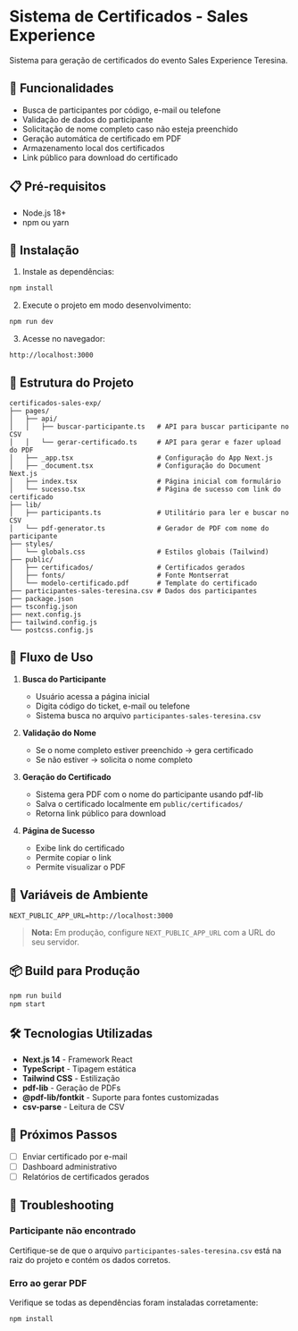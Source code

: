 # Sistema de Certificados - Sales Experience

Sistema para geração de certificados do evento Sales Experience Teresina.

## 🚀 Funcionalidades

- Busca de participantes por código, e-mail ou telefone
- Validação de dados do participante
- Solicitação de nome completo caso não esteja preenchido
- Geração automática de certificado em PDF
- Armazenamento local dos certificados
- Link público para download do certificado

## 📋 Pré-requisitos

- Node.js 18+ 
- npm ou yarn

## 🔧 Instalação

1. Instale as dependências:

```bash
npm install
```

2. Execute o projeto em modo desenvolvimento:

```bash
npm run dev
```

3. Acesse no navegador:

```
http://localhost:3000
```

## 📁 Estrutura do Projeto

```
certificados-sales-exp/
├── pages/
│   ├── api/
│   │   ├── buscar-participante.ts   # API para buscar participante no CSV
│   │   └── gerar-certificado.ts     # API para gerar e fazer upload do PDF
│   ├── _app.tsx                     # Configuração do App Next.js
│   ├── _document.tsx                # Configuração do Document Next.js
│   ├── index.tsx                    # Página inicial com formulário
│   └── sucesso.tsx                  # Página de sucesso com link do certificado
├── lib/
│   ├── participants.ts              # Utilitário para ler e buscar no CSV
│   └── pdf-generator.ts             # Gerador de PDF com nome do participante
├── styles/
│   └── globals.css                  # Estilos globais (Tailwind)
├── public/
│   ├── certificados/                # Certificados gerados
│   ├── fonts/                       # Fonte Montserrat
│   └── modelo-certificado.pdf       # Template do certificado
├── participantes-sales-teresina.csv # Dados dos participantes
├── package.json
├── tsconfig.json
├── next.config.js
├── tailwind.config.js
└── postcss.config.js
```

## 🎯 Fluxo de Uso

1. **Busca do Participante**
   - Usuário acessa a página inicial
   - Digita código do ticket, e-mail ou telefone
   - Sistema busca no arquivo `participantes-sales-teresina.csv`

2. **Validação do Nome**
   - Se o nome completo estiver preenchido → gera certificado
   - Se não estiver → solicita o nome completo

3. **Geração do Certificado**
   - Sistema gera PDF com o nome do participante usando pdf-lib
   - Salva o certificado localmente em `public/certificados/`
   - Retorna link público para download

4. **Página de Sucesso**
   - Exibe link do certificado
   - Permite copiar o link
   - Permite visualizar o PDF

## 🔑 Variáveis de Ambiente

```env
NEXT_PUBLIC_APP_URL=http://localhost:3000
```

> **Nota:** Em produção, configure `NEXT_PUBLIC_APP_URL` com a URL do seu servidor.

## 📦 Build para Produção

```bash
npm run build
npm start
```

## 🛠️ Tecnologias Utilizadas

- **Next.js 14** - Framework React
- **TypeScript** - Tipagem estática
- **Tailwind CSS** - Estilização
- **pdf-lib** - Geração de PDFs
- **@pdf-lib/fontkit** - Suporte para fontes customizadas
- **csv-parse** - Leitura de CSV

## 📝 Próximos Passos

- [ ] Enviar certificado por e-mail
- [ ] Dashboard administrativo
- [ ] Relatórios de certificados gerados

## 🐛 Troubleshooting

### Participante não encontrado

Certifique-se de que o arquivo `participantes-sales-teresina.csv` está na raiz do projeto e contém os dados corretos.

### Erro ao gerar PDF

Verifique se todas as dependências foram instaladas corretamente:

```bash
npm install
```
